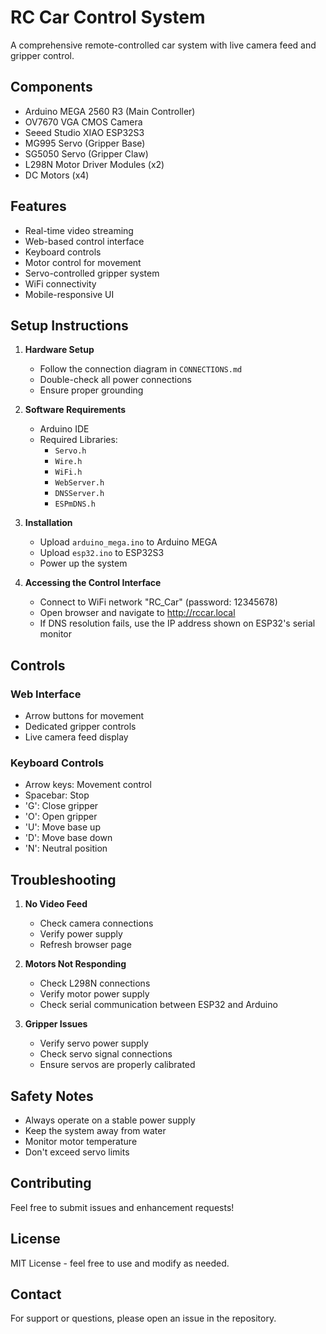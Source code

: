 # RC Car Control System

A comprehensive remote-controlled car system with live camera feed and gripper control.

## Components
- Arduino MEGA 2560 R3 (Main Controller)
- OV7670 VGA CMOS Camera
- Seeed Studio XIAO ESP32S3
- MG995 Servo (Gripper Base)
- SG5050 Servo (Gripper Claw)
- L298N Motor Driver Modules (x2)
- DC Motors (x4)

## Features
- Real-time video streaming
- Web-based control interface
- Keyboard controls
- Motor control for movement
- Servo-controlled gripper system
- WiFi connectivity
- Mobile-responsive UI

## Setup Instructions

1. **Hardware Setup**
   - Follow the connection diagram in `CONNECTIONS.md`
   - Double-check all power connections
   - Ensure proper grounding

2. **Software Requirements**
   - Arduino IDE
   - Required Libraries:
     - `Servo.h`
     - `Wire.h`
     - `WiFi.h`
     - `WebServer.h`
     - `DNSServer.h`
     - `ESPmDNS.h`

3. **Installation**
   - Upload `arduino_mega.ino` to Arduino MEGA
   - Upload `esp32.ino` to ESP32S3
   - Power up the system

4. **Accessing the Control Interface**
   - Connect to WiFi network "RC_Car" (password: 12345678)
   - Open browser and navigate to http://rccar.local
   - If DNS resolution fails, use the IP address shown on ESP32's serial monitor

## Controls

### Web Interface
- Arrow buttons for movement
- Dedicated gripper controls
- Live camera feed display

### Keyboard Controls
- Arrow keys: Movement control
- Spacebar: Stop
- 'G': Close gripper
- 'O': Open gripper
- 'U': Move base up
- 'D': Move base down
- 'N': Neutral position

## Troubleshooting

1. **No Video Feed**
   - Check camera connections
   - Verify power supply
   - Refresh browser page

2. **Motors Not Responding**
   - Check L298N connections
   - Verify motor power supply
   - Check serial communication between ESP32 and Arduino

3. **Gripper Issues**
   - Verify servo power supply
   - Check servo signal connections
   - Ensure servos are properly calibrated

## Safety Notes
- Always operate on a stable power supply
- Keep the system away from water
- Monitor motor temperature
- Don't exceed servo limits

## Contributing
Feel free to submit issues and enhancement requests!

## License
MIT License - feel free to use and modify as needed.

## Contact
For support or questions, please open an issue in the repository.
